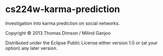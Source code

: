 # cs224w-karma-prediction

Investigation into karma prediction on social networks.

Copyright © 2013 Thomas Dimson / Milind Ganjoo

Distributed under the Eclipse Public License either version 1.0 or (at
your option) any later version.
